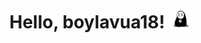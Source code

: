 <h1 align="center">
  Hello, boylavua18!
  <img src="https://github.com/boylavua18/boylavua18/blob/master/public/images/noface-title.png" height="30px" alt="noface"/>
</h1>